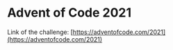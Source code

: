 # Advent of Code 2021

Link of the challenge: [https://adventofcode.com/2021](https://adventofcode.com/2021)
